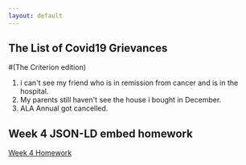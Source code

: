 ```yaml
---
layout: default
---
```


## The List of Covid19 Grievances 

#(The Criterion edition)

1. i can't see my friend who is in remission from cancer and is in the hospital.
2. My parents still haven't see the house i bought in December.
3. ALA Annual got cancelled.


## Week 4 JSON-LD embed homework

[Week 4 Homework](https://ladylazarus3.github.io/LJAhomework/Embed)
